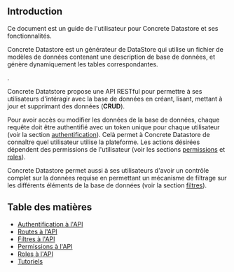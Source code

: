 ## Introduction

<!-- This document is a user guide to Concrete Datastore and its features. -->

Ce document est un guide de l'utilisateur pour Concrete Datastore et ses fonctionnalités.

<!-- Concrete Datastore is a Datastore generator that consumes a datamodel file containing a database description, and dynamically generates the corresponding tables. -->

Concrete Datastore est un générateur de DataStore qui utilise un fichier de modèles de données contenant une description de base de données, et génère dynamiquement les tables correspondantes.

<!-- Concrete Datastore exposes a RESTful API to allow its users to interact with the database by **C**reating, **R**etrieving, **U**pdating and **D**eleting data (**CRUD**) -->.

Concrete Datatstore propose une API RESTful pour permettre à ses utilisateurs d'intéragir avec la base de données en créant, lisant, mettant à jour et supprimant des données (**CRUD**).

<!-- In order to gain access or modify the database’s data, each request must be authenticated with a unique token for each user (see [authentication](authentication.md) section). This allows Concrete Datastore to know which user is using the platform. The desired actions depend on the user’s permissions (see [permissions](permissions.md) and [roles](roles.md) sections). -->

Pour avoir accès ou modifier les données de la base de données, chaque requête doit être authentifié avec un token unique pour chaque utilisateur (voir la section [authentification](authentication.md)). Celà permet à Concrete Datastore de connaître quel utilisateur utilise la plateforme. Les actions désirées dépendent des permissions de l'utilisateur (voir les sections [permissions](permissions.md) et [roles](roles.md)).

<!-- Concrete Datastore also allows its users to have full control over the data requested by enabling a filtering mechanism on the different elements of the database (see [filters](filters.md) section). -->

Concrete Datastore permet aussi à ses utilisateurs d'avoir un contrôle complet sur la données requise en permettant un mécanisme de filtrage sur les différents éléments de la base de données (voir la section [filtres](filters.md)).

## Table des matières

- [Authentification à l'API](authentication.md)
- [Routes à l'API](api-routes.md)
- [Filtres à l'API](filters.md)
- [Permissions à l'API](permissions.md)
- [Roles à l'API](roles.md)
- [Tutoriels](demo.md)
